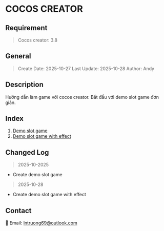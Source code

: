 # COCOS CREATOR

## Requirement 

> Cocos creator: 3.8

## General

> Create Date: 2025-10-27
> Last Update: 2025-10-28
> Author: Andy

## Description

Hướng dẫn làm game với cocos creator.
Bắt đầu với demo slot game đơn giản.

## Index

1. [Demo slot game](./demo-slot-game/index.md)
2. [Demo slot game with effect](./demo-slot-game-with-effect/index.md)

## Changed Log

> 2025-10-2025
- Create demo slot game

> 2025-10-28
- Create demo slot game with effect

## Contact

📧 Email: lntruong69@outlook.com
